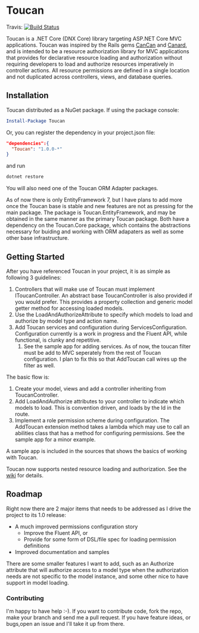 # Toucan

Travis: [![Build Status](https://travis-ci.org/EntropyZero/Toucan.svg?branch=master)](https://travis-ci.org/EntropyZero/Toucan)

Toucan is a .NET Core (DNX Core) library targeting ASP.NET Core MVC applications. Toucan was inspired by the Rails gems [CanCan](https://github.com/CanCanCommunity/cancancan) and [Canard](https://github.com/james2m/canard), and is intended to be a resource authorization library for MVC applications that provides for declarative resource loading and authorization without requiring developers to load and authorize resources imperatively in controller actions. All resource permissions are defined in a single location and not duplicated across controllers, views, and database queries.

## Installation

Toucan distributed as a NuGet package. If using the package console:

```powershell
Install-Package Toucan
```

Or, you can register the dependency in your project.json file:

```json
"dependencies":{
  "Toucan": "1.0.0-*"
}
```

and run

```bash
dotnet restore
```

You will also need one of the Toucan ORM Adapter packages. 

As of now there is only EntityFramework 7, but I have plans to add more once the Toucan base is stable and new features are not as pressing for the main package. The package is Toucan.EntityFramework, and may be obtained in the same manner as the primary Toucan package. Both have a dependency on the Toucan.Core package, which contains the abstractions necessary for buiding and working with ORM adapaters as well as some other base infrastructure.

## Getting Started

After you have referenced Toucan in your project, it is as simple as following 3 guidelines:

1. Controllers that will make use of Toucan must implement IToucanController. An abstract base ToucanController is also provided if you would prefer. This provides a property collection and generic model getter method for accessing loaded models.
1. Use the LoadAndAuthorizeAttribute to specify which models to load and authorize by model type and action name.
1. Add Toucan services and configuration during ServicesConfiguration. Configuration currently is a work in progress and the Fluent API, while functional, is clunky and repetitive.
    1. See the sample app for adding services. As of now, the toucan filter must be add to MVC seperately from the rest of Toucan configuration. I plan to fix this so that AddToucan call wires up the filter as well.

The basic flow is:

1. Create your model, views and add a controller inheriting from ToucanController.
1. Add LoadAndAuthorize attributes to your controller to indicate which models to load. This is convention driven, and loads by the Id in the route.
1. Implement a role permission scheme during configuration. The AddToucan extension method takes a lambda which may use to call an abilities class that has a method for configuring permissions. See the sample app for a minor example.

A sample app is included in the sources that shows the basics of working with Toucan.

Toucan now supports nested resource loading and authorization. See the [wiki](https://github.com/EntropyZero/Toucan/wiki/Nested-Resources) for details.

## Roadmap

Right now there are 2 major items that needs to be addressed as I drive the project to its 1.0 release:

* A much improved permissions configuration story
  * Improve the Fluent API, or
  * Provide for some form of DSL/file spec for loading permission definitions
* Improved documentation and samples

There are some smaller features I want to add, such as an Authorize attribute that will authorize access to a model type when the authorization needs are not specific to the model instance, and some other nice to have support in model loading.

### Contributing

I'm happy to have help :-). If you want to contribute code, fork the repo, make your branch and send me a pull request. If you have feature ideas, or bugs,open an issue and I'll take it up from there.
